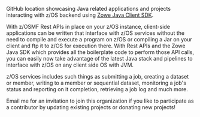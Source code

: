GitHub location showcasing Java related applications and projects interacting with z/OS backend using [Zowe Java Client SDK](https://github.com/zowe/zowe-client-java-sdk).   

With z/OSMF Rest APIs in place on your z/OS instance, client-side applications can be written that interface with z/OS services without the need to compile and execute a program on z/OS or compiling a Jar on your client and ftp it to z/OS for execution there. With Rest APIs and the Zowe Java SDK which provides all the boilerplate code to perform those API calls, you can easily now take advantage of the latest Java stack and pipelines to interface with z/OS on any client side OS with JVM.   
  
z/OS services includes such things as submitting a job, creating a dataset or member, writing to a member or sequential dataset, monitoring a job's status and reporting on it completion, retrieving a job log and much more.   

Email me for an invitation to join this organization if you like to participate as a contributor by updating existing projects or donating new projects!  
